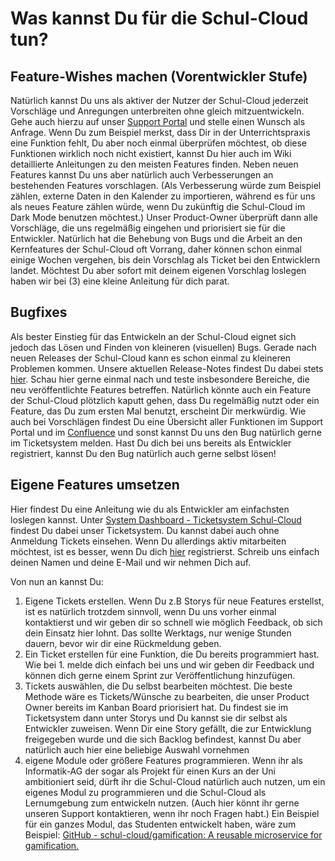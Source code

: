 # Was kannst Du für die Schul-Cloud tun?

## Feature-Wishes machen (Vorentwickler Stufe)

Natürlich kannst Du uns als aktiver der Nutzer der Schul-Cloud jederzeit Vorschläge und Anregungen unterbreiten ohne gleich mitzuentwickeln. Gehe auch hierzu auf unser [Support Portal](https://ticketsystem.schul-cloud.org/servicedesk/customer/portal/2/user/login?destination=portal%2F2) und stelle einen Wunsch als Anfrage. Wenn Du zum Beispiel merkst, dass Dir in der Unterrichtspraxis eine Funktion fehlt, Du aber noch einmal überprüfen möchtest, ob diese Funktionen wirklich noch nicht existiert, kannst Du hier auch im Wiki detaillierte Anleitungen zu den meisten Features finden. Neben neuen Features kannst Du uns aber natürlich auch Verbesserungen an bestehenden Features vorschlagen. (Als Verbesserung würde zum Beispiel zählen, externe Daten in den Kalender zu importieren, während es für uns als neues Feature zählen würde, wenn Du zukünftig die Schul-Cloud im Dark Mode benutzen möchtest.) Unser Product-Owner überprüft dann alle Vorschläge, die uns regelmäßig eingehen und priorisiert sie für die Entwickler. Natürlich hat die Behebung von Bugs und die Arbeit an den Kernfeatures der Schul-Cloud oft Vorrang, daher können schon einmal einige Wochen vergehen, bis dein Vorschlag als Ticket bei den Entwicklern landet. Möchtest Du aber sofort mit deinem eigenen Vorschlag loslegen haben wir bei (3) eine kleine Anleitung für dich parat.

## Bugfixes

Als bester Einstieg für das Entwickeln an der Schul-Cloud eignet sich jedoch das Lösen und Finden von kleineren (visuellen) Bugs. Gerade nach neuen Releases der Schul-Cloud kann es schon einmal zu kleineren Problemen kommen. Unsere aktuellen Release-Notes findest Du dabei stets [hier](https://github.com/schul-cloud/schulcloud-server/releases). Schau hier gerne einmal nach und teste insbesondere Bereiche, die neu veröffentlichte Features betreffen. Natürlich könnte auch ein Feature der Schul-Cloud plötzlich kaputt gehen, dass Du regelmäßig nutzt oder ein Feature, das Du zum ersten Mal benutzt, erscheint Dir merkwürdig. Wie auch bei Vorschlägen findest Du eine Übersicht aller Funktionen im Support Portal und im [Confluence](https://docs.schul-cloud.org/display/SCDOK) und sonst kannst Du uns den Bug natürlich gerne im Ticketsystem melden. Hast Du dich bei uns bereits als Entwickler registriert, kannst Du den Bug natürlich auch gerne selbst lösen!

## Eigene Features umsetzen

Hier findest Du eine Anleitung wie du als Entwickler am einfachsten loslegen kannst. Unter [System Dashboard - Ticketsystem Schul-Cloud](https://ticketsystem.schul-cloud.org/secure/Dashboard.jspa) findest Du dabei unser Ticketsystem. Du kannst dabei auch ohne Anmeldung Tickets einsehen. Wenn Du allerdings aktiv mitarbeiten möchtest, ist es besser, wenn Du dich [hier](https://ticketsystem.schul-cloud.org/secure/ContactAdministrators!default.jspa) registrierst. Schreib uns einfach deinen Namen und deine E-Mail und wir nehmen Dich auf.

Von nun an kannst Du:

1. Eigene Tickets erstellen. Wenn Du z.B Storys für neue Features erstellst, ist es natürlich trotzdem sinnvoll, wenn Du uns vorher einmal kontaktierst und wir geben dir so schnell wie möglich Feedback, ob sich dein Einsatz hier lohnt. Das sollte Werktags, nur wenige Stunden dauern, bevor wir dir eine Rückmeldung geben.
2. Ein Ticket erstellen für eine Funktion, die Du bereits programmiert hast. Wie bei 1. melde dich einfach bei uns und wir geben dir Feedback und können dich gerne einem Sprint zur Veröffentlichung hinzufügen.
3. Tickets auswählen, die Du selbst bearbeiten möchtest. Die beste Methode wäre es Tickets/Wünsche zu bearbeiten, die unser Product Owner bereits im Kanban Board priorisiert hat. Du findest sie im Ticketsystem dann unter Storys und Du kannst sie dir selbst als Entwickler zuweisen. Wenn Dir eine Story gefällt, die zur Entwicklung freigegeben wurde und die sich Backlog befindest, kannst Du aber natürlich auch hier eine beliebige Auswahl vornehmen
4. eigene Module oder größere Features programmieren. Wenn ihr als Informatik-AG der sogar als Projekt für einen Kurs an der Uni ambitioniert seid, dürft ihr die Schul-Cloud natürlich auch nutzen, um ein eigenes Modul zu programmieren und die Schul-Cloud als Lernumgebung zum entwickeln nutzen. (Auch hier könnt ihr gerne unseren Support kontaktieren, wenn ihr noch Fragen habt.) Ein Beispiel für ein ganzes Modul, das Studenten entwickelt haben, wäre zum Beispiel: [GitHub - schul-cloud/gamification: A reusable microservice for gamification.](https://github.com/schul-cloud/gamification)
